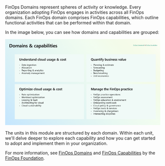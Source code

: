 FinOps Domains represent spheres of activity or knowledge. Every organization adopting FinOps engages in activities across all FinOps domains. Each FinOps domain comprises FinOps capabilities, which outline functional activities that can be performed within that domain.

In the image below, you can see how domains and capabilities are grouped:

[![FinOps Domains and Capabilities.](../media/1-finops-domans-capabilities-small.png)](../media/1-finops-domans-capabilities.png#lightbox)

The units in this module are structured by each domain. Within each unit, we'll delve deeper to explore each capability and how you can get started to adopt and implement them in your organization. 

For more information, see <a target="_blank" href="https://www.finops.org/framework/domains/">FinOps Domains</a> and <a target="_blank" href="https://www.finops.org/framework/capabilities/">FinOps Capabilities</a> by the <a target="_blank" href="https://www.finops.org/">FinOps Foundation</a>.
